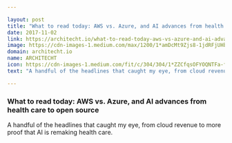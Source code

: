 ```yaml
---

layout: post
title: "What to read today: AWS vs. Azure, and AI advances from health care to open source"
date: 2017-11-02
link: https://architecht.io/what-to-read-today-aws-vs-azure-and-ai-advances-from-health-care-to-open-source-9993cec16c8e?source=rss------machine_learning-5
image: https://cdn-images-1.medium.com/max/1200/1*amDcMt9Zjs8-1jdRFjUHbA.jpeg
domain: architecht.io
name: ARCHITECHT
icon: https://cdn-images-1.medium.com/fit/c/304/304/1*ZZCfqsOFYOQNTFa-fsigHg.png
text: "A handful of the headlines that caught my eye, from cloud revenue to more proof that AI is remaking health care."

---
```


### What to read today: AWS vs. Azure, and AI advances from health care to open source

A handful of the headlines that caught my eye, from cloud revenue to more proof that AI is remaking health care.